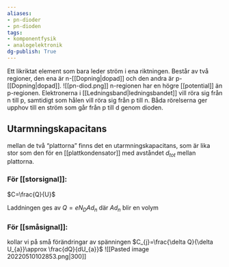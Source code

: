 ```yaml
---
aliases: 
- pn-dioder
- pn-dioden
tags: 
- komponentfysik
- analogelektronik
dg-publish: True
---
```

Ett likriktat element som bara leder ström i ena riktningen. Består av två regioner, den ena är n-[[Dopning|dopad]] och den andra är p-[[Dopning|dopad]].
![[pn-diod.png]]
n-regionen har en högre [[potential]] än p-regionen. Elektronerna i [[Ledningsband|ledningsbandet]] vill röra sig från n till p, samtidigt som hålen vill röra sig från p till n. Båda rörelserna ger upphov till en ström som går från p till d genom dioden. 



## Utarmningskapacitans
mellan de två “plattorna” finns det en utarmningskapacitans, som är lika stor som den för en [[plattkondensator]] med avståndet $d_{tot}$ mellan plattorna.

### För [[storsignal]]:

$C=\frac{Q}{U}$

Laddningen ges av 
$Q=eN_{D}Ad_{n}$
där $Ad_{n}$ blir en volym

### För [[småsignal]]:
kollar vi på små förändringar av spänningen
$C_{j}=\frac{\delta Q}{\delta U_{a}}\approx \frac{dQ}{dU_{a}}$
![[Pasted image 20220510102853.png|300]]